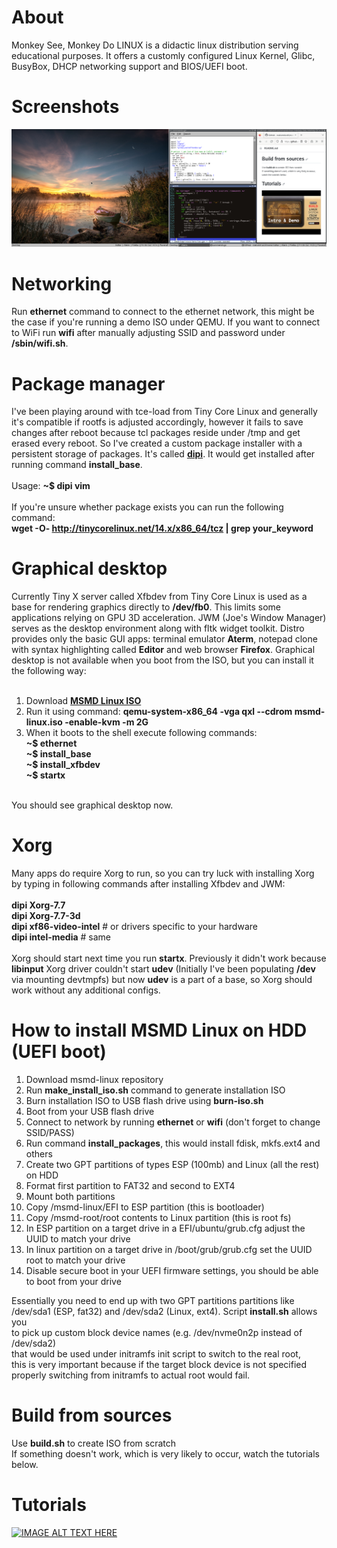 # About
Monkey See, Monkey Do LINUX is a didactic linux distribution serving
educational purposes. It offers a customly configured Linux Kernel,
Glibc, BusyBox, DHCP networking support and BIOS/UEFI boot.

# Screenshots
[![IMAGE ALT TEXT HERE](https://raw.githubusercontent.com/maksimKorzh/msmd-linux/main/scr.png)](https://www.youtube.com/watch?v=EVTw4YqPdKA)

# Networking
Run **ethernet** command to connect to the ethernet network, this might
be the case if you're running a demo ISO under QEMU. If you want to connect
to WiFi run **wifi** after manually adjusting SSID and password under **/sbin/wifi.sh**.

# Package manager
I've been playing around with tce-load from Tiny Core Linux and generally it's
compatible if rootfs is adjusted accordingly, however it fails to save changes
after reboot because tcl packages reside under /tmp and get erased every reboot.
So I've created a custom package installer with a persistent storage of packages.
It's called <a href="https://github.com/maksimKorzh/dipi">**dipi**</a>.
It would get installed after running command **install_base**.
<br>
<br>
Usage: **~$ dipi vim**<br>
<br>
If you're unsure whether package exists you can run the following command:<br>
**wget -O- http://tinycorelinux.net/14.x/x86_64/tcz | grep your_keyword**

# Graphical desktop
Currently Tiny X server called Xfbdev from Tiny Core Linux is used as a base
for rendering graphics directly to **/dev/fb0**. This limits some applications
relying on GPU 3D acceleration. JWM (Joe's Window Manager) serves as the desktop 
environment along with fltk widget toolkit. Distro provides only the basic GUI apps: 
terminal emulator **Aterm**, notepad clone with syntax highlighting called **Editor** 
and web browser **Firefox**. Graphical desktop is not available when you boot from the ISO,
but you can install it the following way:<br>
<br>
1. Download <a href="https://github.com/maksimKorzh/msmd-linux/releases/tag/0.1">**MSMD Linux ISO**</a>
2. Run it using command: **qemu-system-x86_64 -vga qxl --cdrom msmd-linux.iso -enable-kvm -m 2G**
3. When it boots to the shell execute following commands:<br>
**~$ ethernet**<br>
**~$ install_base**<br>
**~$ install_xfbdev**<br>
**~$ startx**<br>
<br>
You should see graphical desktop now.

# Xorg
Many apps do require Xorg to run, so you can try luck with
installing Xorg by typing in following commands after installing
Xfbdev and JWM:<br>
<br>
**dipi Xorg-7.7**<br>
**dipi Xorg-7.7-3d**<br>
**dipi xf86-video-intel** # or drivers specific to your hardware<br>
**dipi intel-media** # same<br>
<br>
Xorg should start next time you run **startx**.
Previously it didn't work because **libinput** Xorg driver
couldn't start **udev** (Initially I've been populating **/dev** via mounting devtmpfs)
but now **udev** is a part of a base, so Xorg should work without any additional configs.

# How to install MSMD Linux on HDD (UEFI boot)
1. Download msmd-linux repository
2. Run **make_install_iso.sh** command to generate installation ISO
3. Burn installation ISO to USB flash drive using **burn-iso.sh**
4. Boot from your USB flash drive
5. Connect to network by running **ethernet** or **wifi** (don't forget to change SSID/PASS)
6. Run command **install_packages**, this would install fdisk, mkfs.ext4 and others
7. Create two GPT partitions of types ESP (100mb) and Linux (all the rest) on HDD
8. Format first partition to FAT32 and second to EXT4
9. Mount both partitions
10. Copy /msmd-linux/EFI to ESP partition (this is bootloader)
11. Copy /msmd-root/root contents to Linux partition (this is root fs)
12. In ESP partition on a target drive in a EFI/ubuntu/grub.cfg adjust the UUID to match your drive
13. In linux partition on a target drive in /boot/grub/grub.cfg set the UUID root to match your drive
14. Disable secure boot in your UEFI firmware settings, you should be able to boot from your drive

Essentially you need to end up with two GPT partitions partitions like<br>
/dev/sda1 (ESP, fat32) and /dev/sda2 (Linux, ext4). Script **install.sh** allows you<br>
to pick up custom block device names (e.g. /dev/nvme0n2p instead of /dev/sda2)<br>
that would be used under initramfs init script to switch to the real root,<br>
this is very important because if the target block device is not specified<br>
properly switching from initramfs to actual root would fail.

# Build from sources
Use **build.sh** to create ISO from scratch<br>
If something doesn't work, which is very likely to occur, 
watch the tutorials below.

# Tutorials
[![IMAGE ALT TEXT HERE](https://img.youtube.com/vi/DAXVgdpe7HE/0.jpg)](https://www.youtube.com/watch?v=DAXVgdpe7HE&list=PLLfIBXQeu3aZuc_0xTE2dY3juntHF5xJY&index=2)
